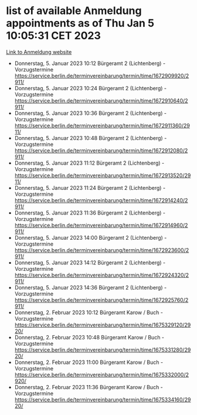 # list of available Anmeldung appointments as of Thu Jan  5 10:05:31 CET 2023
[Link to Anmeldung website](https://service.berlin.de/terminvereinbarung/termin/tag.php?termin=0&anliegen[]=120686&dienstleisterlist=122210,122217,327316,122219,327312,122227,327314,122231,327346,122243,327348,122252,329742,122260,329745,122262,329748,122254,329751,122271,327278,122273,327274,122277,327276,330436,122280,327294,122282,327290,122284,327292,327539,122291,327270,122285,327266,122286,327264,122296,327268,150230,329760,122301,327282,122297,327286,122294,327284,122312,329763,122314,329775,122304,327330,122311,327334,122309,327332,122281,327352,122279,329772,122276,327324,122274,327326,122267,329766,122246,327318,122251,327320,122257,327322,122208,327298,122226,327300,121362,121364&herkunft=http%3A%2F%2Fservice.berlin.de%2Fdienstleistung%2F120686%2F)
- Donnerstag, 5. Januar 2023 10:12 Bürgeramt 2 (Lichtenberg) - Vorzugstermine https://service.berlin.de/terminvereinbarung/termin/time/1672909920/2911/
- Donnerstag, 5. Januar 2023 10:24 Bürgeramt 2 (Lichtenberg) - Vorzugstermine https://service.berlin.de/terminvereinbarung/termin/time/1672910640/2911/
- Donnerstag, 5. Januar 2023 10:36 Bürgeramt 2 (Lichtenberg) - Vorzugstermine https://service.berlin.de/terminvereinbarung/termin/time/1672911360/2911/
- Donnerstag, 5. Januar 2023 10:48 Bürgeramt 2 (Lichtenberg) - Vorzugstermine https://service.berlin.de/terminvereinbarung/termin/time/1672912080/2911/
- Donnerstag, 5. Januar 2023 11:12 Bürgeramt 2 (Lichtenberg) - Vorzugstermine https://service.berlin.de/terminvereinbarung/termin/time/1672913520/2911/
- Donnerstag, 5. Januar 2023 11:24 Bürgeramt 2 (Lichtenberg) - Vorzugstermine https://service.berlin.de/terminvereinbarung/termin/time/1672914240/2911/
- Donnerstag, 5. Januar 2023 11:36 Bürgeramt 2 (Lichtenberg) - Vorzugstermine https://service.berlin.de/terminvereinbarung/termin/time/1672914960/2911/
- Donnerstag, 5. Januar 2023 14:00 Bürgeramt 2 (Lichtenberg) - Vorzugstermine https://service.berlin.de/terminvereinbarung/termin/time/1672923600/2911/
- Donnerstag, 5. Januar 2023 14:12 Bürgeramt 2 (Lichtenberg) - Vorzugstermine https://service.berlin.de/terminvereinbarung/termin/time/1672924320/2911/
- Donnerstag, 5. Januar 2023 14:36 Bürgeramt 2 (Lichtenberg) - Vorzugstermine https://service.berlin.de/terminvereinbarung/termin/time/1672925760/2911/
- Donnerstag, 2. Februar 2023 10:12 Bürgeramt Karow / Buch - Vorzugstermine https://service.berlin.de/terminvereinbarung/termin/time/1675329120/2920/
- Donnerstag, 2. Februar 2023 10:48 Bürgeramt Karow / Buch - Vorzugstermine https://service.berlin.de/terminvereinbarung/termin/time/1675331280/2920/
- Donnerstag, 2. Februar 2023 11:00 Bürgeramt Karow / Buch - Vorzugstermine https://service.berlin.de/terminvereinbarung/termin/time/1675332000/2920/
- Donnerstag, 2. Februar 2023 11:36 Bürgeramt Karow / Buch - Vorzugstermine https://service.berlin.de/terminvereinbarung/termin/time/1675334160/2920/

